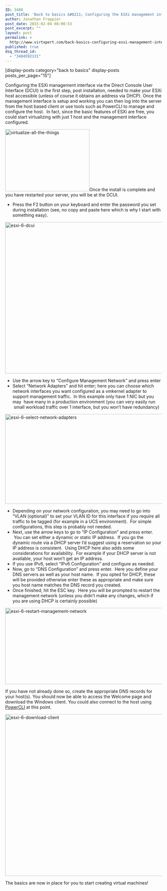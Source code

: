 ```yaml
---
ID: 3480
post_title: 'Back to basics &#8211; Configuring the ESXi management interface via DCUI'
author: Jonathan Frappier
post_date: 2015-02-04 08:00:53
post_excerpt: ""
layout: post
permalink: >
  http://www.virtxpert.com/back-basics-configuring-esxi-management-interface-via-dcui/
published: true
dsq_thread_id:
  - "3484592131"
---
```

[display-posts category="back to basics" display-posts posts_per_page="15"]

Configuring the ESXi management interface via the Direct Console User Interface (DCUI) is the first step, post installation, needed to make your ESXi host accessible (unless of course it obtains an address via DHCP). Once the management interface is setup and working you can then log into the server from the host based client or use tools such as PowerCLI to manage and configure the host.  In fact, since the basic features of ESXi are free, you could start virtualizing with just 1 host and the management interface configured.

<a href="http://www.virtxpert.com/wp-content/uploads/2015/02/virtualize-all-the-things.png"><img class="aligncenter size-full wp-image-3482" src="http://www.virtxpert.com/wp-content/uploads/2015/02/virtualize-all-the-things.png" alt="virtualize-all-the-things" width="271" height="199" /></a>Once the install is complete and you have restarted your server, you will be at the DCUI.
<ul>
	<li>Press the F2 button on your keyboard and enter the password you set during installation (see, no copy and paste here which is why I start with something easy).</li>
</ul>
<a href="http://www.virtxpert.com/wp-content/uploads/2015/02/esxi-6-dcui.png"><img class="aligncenter  wp-image-3483" src="http://www.virtxpert.com/wp-content/uploads/2015/02/esxi-6-dcui.png" alt="esxi-6-dcui" width="646" height="486" /></a>
<ul>
	<li>Use the arrow key to “Configure Management Network” and press enter</li>
	<li>Select “Network Adapters” and hit enter; here you can choose which network interfaces you want configured as a vmkernel adapter to support management traffic.  In this example only have 1 NIC but you may  have many in a production environment (you can very easily run  small workload traffic over 1 interface, but you won’t have redundancy)</li>
</ul>
<a href="http://www.virtxpert.com/wp-content/uploads/2015/02/esxi-6-select-network-adapters.png"><img class="aligncenter  wp-image-3484" src="http://www.virtxpert.com/wp-content/uploads/2015/02/esxi-6-select-network-adapters.png" alt="esxi-6-select-network-adapters" width="529" height="288" /></a>
<ul>
	<li>Depending on your network configuration, you may need to go into “VLAN (optional)” to set your VLAN ID for this interface if you require all traffic to be tagged (for example in a UCS environment).  For simple configurations, this step is probably not needed.</li>
	<li>Next, use the arrow keys to go to “IP Configuration” and press enter.  You can set either a dynamic or static IP address.  If you go the dynamic route via a DHCP server I’d suggest using a reservation so your IP address is consistent.  Using DHCP here also adds some considerations for availability.  For example if your DHCP server is not available, your host won’t get an IP address.</li>
	<li>If you use IPv6, select “IPv6 Configuration” and configure as needed.</li>
	<li>Now, go to “DNS Configuration” and press enter.  Here you define your DNS servers as well as your host name.  If you opted for DHCP, these will be provided otherwise enter these as appropriate and make sure you host name matches the DNS record you created.</li>
	<li>Once finished, hit the ESC key.  Here you will be prompted to restart the management network (unless you didn’t make any changes, which if you are using DHCP is certainly possible)</li>
</ul>
<a href="http://www.virtxpert.com/wp-content/uploads/2015/02/esxi-6-restart-management-network.png"><img class="aligncenter size-full wp-image-3485" src="http://www.virtxpert.com/wp-content/uploads/2015/02/esxi-6-restart-management-network.png" alt="esxi-6-restart-management-network" width="565" height="245" /></a>

If you have not already done so, create the appropriate DNS records for your host(s). You should now be able to access the Welcome page and download the Windows client. You could also connect to the host using <a title="PowerCLI Hacks" href="http://www.virtxpert.com/powercli-hacks/">PowerCLI</a> at this point.

<a href="http://www.virtxpert.com/wp-content/uploads/2015/02/esxi-6-download-client.png"><img class="aligncenter  wp-image-3486" src="http://www.virtxpert.com/wp-content/uploads/2015/02/esxi-6-download-client.png" alt="esxi-6-download-client" width="581" height="519" /></a>

The basics are now in place for you to start creating virtual machines!